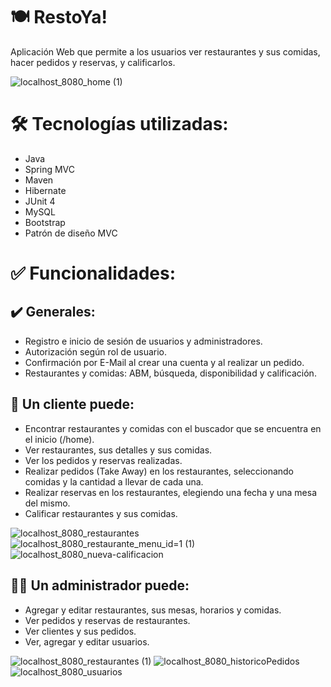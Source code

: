 # 🍽️ RestoYa!

Aplicación Web que permite a los usuarios ver restaurantes y sus comidas, hacer pedidos y reservas, y calificarlos.

![localhost_8080_home (1)](https://user-images.githubusercontent.com/58083159/145107914-8b6d1a91-af5f-4c28-8803-73312608e916.jpg)

# 🛠️ Tecnologías utilizadas:

- Java
- Spring MVC
- Maven
- Hibernate
- JUnit 4
- MySQL
- Bootstrap
- Patrón de diseño MVC

# ✅ Funcionalidades:

## ✔️ Generales:

- Registro e inicio de sesión de usuarios y administradores.
- Autorización según rol de usuario.
- Confirmación por E-Mail al crear una cuenta y al realizar un pedido.
- Restaurantes y comidas: ABM, búsqueda, disponibilidad y calificación.

## 🧔 Un cliente puede:

- Encontrar restaurantes y comidas con el buscador que se encuentra en el inicio (/home).
- Ver restaurantes, sus detalles y sus comidas.
- Ver los pedidos y reservas realizadas.
- Realizar pedidos (Take Away) en los restaurantes, seleccionando comidas y la cantidad a llevar de cada una.
- Realizar reservas en los restaurantes, elegiendo una fecha y una mesa del mismo.
- Calificar restaurantes y sus comidas.

![localhost_8080_restaurantes](https://user-images.githubusercontent.com/58083159/145110683-2ae002b9-8d73-4fbe-9c07-42c98982ad5f.jpg)
![localhost_8080_restaurante_menu_id=1 (1)](https://user-images.githubusercontent.com/58083159/145118386-5438d7b9-2702-448e-a6c5-6e793d59a880.jpg)
![localhost_8080_nueva-calificacion](https://user-images.githubusercontent.com/58083159/145110684-f49b6ef0-0f81-40f0-8b25-5eaed0f86319.jpg)

## 👨‍💻 Un administrador puede:

- Agregar y editar restaurantes, sus mesas, horarios y comidas.
- Ver pedidos y reservas de restaurantes.
- Ver clientes y sus pedidos.
- Ver, agregar y editar usuarios.

![localhost_8080_restaurantes (1)](https://user-images.githubusercontent.com/58083159/145113480-65beb72c-31a4-4679-9406-c33196fe3cd9.jpg)
![localhost_8080_historicoPedidos](https://user-images.githubusercontent.com/58083159/145110672-45d1f619-89fc-4ec4-a3ea-c5b44701fe16.jpg)
![localhost_8080_usuarios](https://user-images.githubusercontent.com/58083159/145110677-30dee00a-1a36-4b06-a6af-0c71d8882533.jpg)
